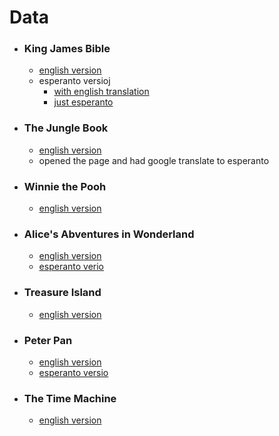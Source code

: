 # Data

* ### King James Bible
    * [english version](https://www.gutenberg.org/ebooks/10)
    * esperanto versioj
        * [with english translation](http://bibleglot.com/pair/KJV/Esperanto/)
        * [just esperanto](https://www.sacred-texts.com/bib/wb/esp/gen.htm)
* ### The Jungle Book
    * [english version](https://www.gutenberg.org/ebooks/236)
    * opened the page and had google translate to esperanto
* ### Winnie the Pooh
    * [english version](https://www.gutenberg.org/ebooks/67098)
* ### Alice's Abventures in Wonderland
    * [english version](https://www.gutenberg.org/ebooks/11)
    * [esperanto verio](https://www.gutenberg.org/ebooks/17482)
* ### Treasure Island
    * [english version](https://www.gutenberg.org/ebooks/120)
* ### Peter Pan
    * [english version](https://www.gutenberg.org/ebooks/16)
    * [esperanto versio](https://sites.google.com/site/ulatmadhepatikarep/dongeng-peter-pan-dalam-bahasa-esperanto)
* ### The Time Machine
    * [english version](https://www.gutenberg.org/ebooks/35)
